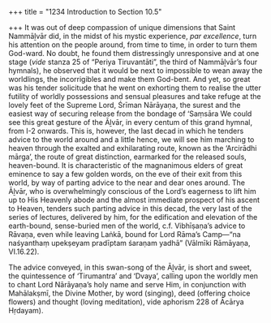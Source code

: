 +++
title = "1234 Introduction to Section 10.5"

+++
It was out of deep compassion of unique dimensions that Saint Nammāḻvār did, in the midst of his mystic experience, *par excellence*, turn his attention on the people around, from time to time, in order to turn them God-ward. No doubt, he found them distressingly unresponsive and at one stage (*vide* stanza 25 of “Periya Tiruvantāti”, the third of Nammāḻvār’s four hymnals), he observed that it would be next to impossible to wean away the worldlings, the incorrigibles and make them God-bent. And yet, so great was his tender solicitude that he went on exhorting them to realise the utter futility of worldly possessions and sensual pleasures and take refuge at the lovely feet of the Supreme Lord, Śrīman Nārāyaṇa, the surest and the easiest way of securing release from the bondage of ‘Saṃsāra We could see this great gesture of the Āḻvār, in every centum of this grand hymnal, from I-2 onwards. This is, however, the last decad in which he tenders advice to the world around and a little hence, we will see him marching to heaven through the exalted and exhilarating route, known as the ‘Arcirādhi mārga’, the route of great distinction, earmarked for the released souls, heaven-bound. It is characteristic of the magnanimous elders of great eminence to say a few golden words, on the eve of their exit from this world, by way of parting advice to the near and dear ones around. The Āḻvār, who is overwhelmingly conscious of the Lord’s eagerness to lift him up to His Heavenly abode and the almost immediate prospect of his ascent to Heaven, tenders such parting advice in this decad, the very last of the series of lectures, delivered by him, for the edification and elevation of the earth-bound, sense-buried men of the world, c.f. Vibhīṣaṇa’s advice to Rāvaṇa, even while leaving Laṅkā, bound for Lord Rāma’s Camp—“na naśyanthaṃ upekṣeyam pradīptam śaraṇam yadhā” (Vālmīki Rāmāyaṇa, VI.16.22).

The advice conveyed, in this swan-song of the Āḻvār, is short and sweet, the quintessence of ‘Tirumantra’ and ‘Dvaya’, calling upon the worldly men to chant Lord Nārāyaṇa’s holy name and serve Him, in conjunction with Mahālakṣmī, the Divine Mother, by word (singing), deed (offering choice flowers) and thought (loving meditation), vide aphorism 228 of Ācārya Hṛdayam).


